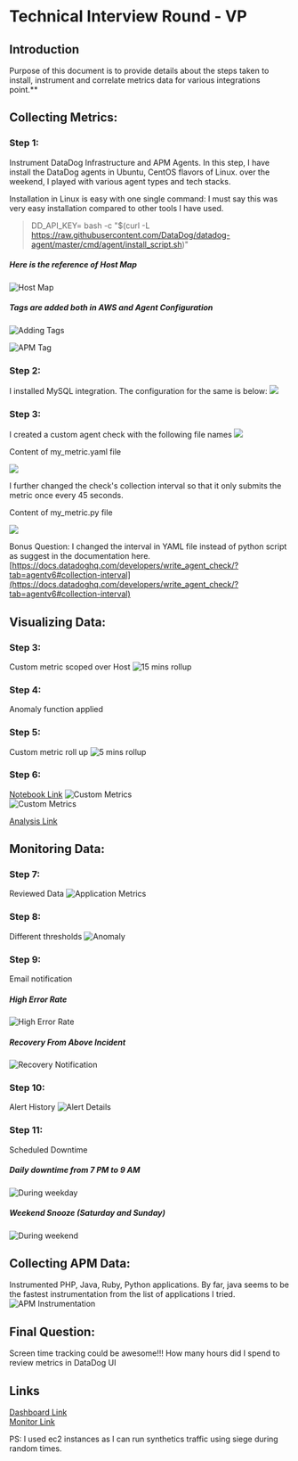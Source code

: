 # Technical Interview Round - VP

## Introduction
Purpose of this document is to provide details about the steps taken to install, instrument and correlate metrics data for various integrations point.**

## Collecting Metrics:

### Step 1:
Instrument DataDog Infrastructure and APM Agents.
In this step, I have install the DataDog agents in Ubuntu, CentOS flavors of Linux. over the weekend, I played with various agent types and tech stacks.

Installation in Linux is easy with one single command: I must say this was very easy installation compared to other tools I have used.

> DD_API_KEY=<has> bash -c "$(curl -L
> https://raw.githubusercontent.com/DataDog/datadog-agent/master/cmd/agent/install_script.sh)"

##### Here is the reference of Host Map
![Host Map](https://github.com/TechParmar/hiring-engineers/blob/solutions-engineer/img/hostmap.jpg)

##### Tags are added both in AWS and Agent Configuration
![Adding Tags](https://github.com/TechParmar/hiring-engineers/blob/solutions-engineer/img/tags.jpg)

![APM Tag](https://github.com/TechParmar/hiring-engineers/blob/solutions-engineer/img/apm-tag.jpg)

### Step 2:
I installed MySQL integration. The configuration for the same is below:
**![](https://lh6.googleusercontent.com/Ji4mr2CkRplBgn22sbzkNGcivqqP3A7mG4tR4OkzQ1H-APY758dt4sXe-UNEs_XgCwG0EY3aJPFrDGZtunX6d-ExMhjdeJ2d3xbpxazrJgrGQrcYMuDE3iX5o2HhXEpaOQlNFEBg)**

### Step 3:
I created a custom agent check with the following file names
![](https://lh6.googleusercontent.com/7R5uDo4ueNYkJ2ePqiIIixjC09Vh3UsJr4y7fAP8kwff7hKybrjo2z4y7DEYRqnx-5sgiCZL618slh1UmXAmQqqdu-JKZR9saXQr_Bco4DC-9tMkKzF_Z-vYFlZJjDGm9yWpBht2)

Content of my_metric.yaml file

![](https://lh3.googleusercontent.com/HkNror1kBVCGAN9bR9mXQ5axJTPlgjDiDRO9oyM9i8tw54bFBq-oZ2nGjVVJL7xJ_SWLWns4bY9plty3zfkdk24judazFVOJnEPR2IQ1ym8NGS5zWJLsjsknZWCyHc5Mzi-sVyd9)

I further changed the check's collection interval so that it only submits the metric once every 45 seconds.

Content of my_metric.py file

![](https://lh3.googleusercontent.com/aPhYmLDGxzehdQmCQCH1NTeEdZhgw0fXCZ54i9Q1tXxLTdDeC_HHQ7A-APRpcsFwydPLmYoHBotZyNe95wmOW3TDq8xuRv8PmLADUMyQpSUxg0z5qLImaS-SU0UCLmXESqpKvg9h)


Bonus Question: I changed the interval in YAML file instead of python script as suggest in the documentation here. [https://docs.datadoghq.com/developers/write_agent_check/?tab=agentv6#collection-interval](https://docs.datadoghq.com/developers/write_agent_check/?tab=agentv6#collection-interval)

## Visualizing Data:

### Step 3:
Custom metric scoped over Host
![15 mins rollup](https://github.com/TechParmar/hiring-engineers/blob/solutions-engineer/img/15min-story.jpg)

### Step 4:
Anomaly function applied

### Step 5:
Custom metric roll up
![5 mins rollup](https://github.com/TechParmar/hiring-engineers/blob/solutions-engineer/img/5min-story.jpg)

### Step 6:
[Notebook Link](https://app.datadoghq.com/notebook/110047/Analysis%20Notebook)
![Custom Metrics](https://github.com/TechParmar/hiring-engineers/blob/solutions-engineer/img/custom-metric.jpg)
<br />
![Custom Metrics](https://github.com/TechParmar/hiring-engineers/blob/solutions-engineer/img/custom-metric1.jpg)

[Analysis Link](https://app.datadoghq.com/notebook/110047/Analysis-Notebook?cell=soqfsrv8)

## Monitoring Data:

### Step 7:
Reviewed Data
![Application Metrics](https://github.com/TechParmar/hiring-engineers/blob/solutions-engineer/img/app-metric.jpg)

### Step 8:
Different thresholds
![Anomaly](https://github.com/TechParmar/hiring-engineers/blob/solutions-engineer/img/anomaly.png)

### Step 9:
Email notification

##### High Error Rate
![High Error Rate](https://github.com/TechParmar/hiring-engineers/blob/solutions-engineer/img/high-error-rate-email.jpg)

##### Recovery From Above Incident
![Recovery Notification](https://github.com/TechParmar/hiring-engineers/blob/solutions-engineer/img/recovery-email.jpg)

### Step 10:
Alert History
![Alert Details](https://github.com/TechParmar/hiring-engineers/blob/solutions-engineer/img/alert-history.png)

### Step 11:
Scheduled Downtime

##### Daily downtime from 7 PM to 9 AM
![During weekday](https://github.com/TechParmar/hiring-engineers/blob/solutions-engineer/img/snooze-weekday.jpg)

##### Weekend Snooze (Saturday and Sunday)
![During weekend](https://github.com/TechParmar/hiring-engineers/blob/solutions-engineer/img/snooze-weekend.jpg)

## Collecting APM Data:
Instrumented PHP, Java, Ruby, Python applications. By far, java seems to be the fastest instrumentation from the list of applications I tried.
![APM Instrumentation](https://github.com/TechParmar/hiring-engineers/blob/solutions-engineer/img/apm-instrumentation.jpg)

## Final Question:
Screen time tracking could be awesome!!! How many hours did I spend to review metrics in DataDog UI

## Links
[Dashboard Link](https://app.datadoghq.com/dashboard/kne-d3n-dvn/application--server-health?tile_size=m&page=0&is_auto=false&from_ts=1554656400000&to_ts=1554742800000&live=true)
<br />
[Monitor Link](https://app.datadoghq.com/monitors/9434143)

PS: I used ec2 instances as I can run synthetics traffic using siege during random times.
